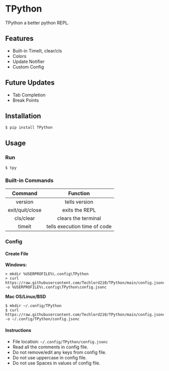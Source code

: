# TPython
TPython a better python REPL.

## Features
- Built-in TimeIt, clear/cls
- Colors
- Update Notifier 
- Custom Config

## Future Updates
- Tab Completion
- Break Points

## Installation
```
$ pip install TPython
```

## Usage

### Run
```
$ tpy
```

### Built-in Commands
| Command | Function |
| :-------: | :--------: |
| version | tells version |
| exit/quit/close | exits the REPL |
| cls/clear | clears the terminal |
| timeit | tells execution time of code |

### Config

#### **Create File**
**Windows:**
```
> mkdir %USERPROFILE%\.config\TPython
> curl https://raw.githubusercontent.com/Techlord210/TPython/main/config.jsonc -o %USERPROFILE%\.config\TPython\config.jsonc
```
**Mac OS/Linux/BSD**
```
$ mkdir ~/.config/TPython
$ curl https://raw.githubusercontent.com/Techlord210/TPython/main/config.jsonc -o ~/.config/TPython/config.jsonc
```

#### **Instructions**
- File location: `~/.config/TPython/config.jsonc`
- Read all the comments in config file.
- Do not remove/edit any keys from config file.
- Do not use uppercase in config file.
- Do not use Spaces in values of config file.